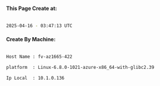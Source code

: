 
   
#### This Page Create at:

```bash

2025-04-16 - 03:47:13 UTC

```

#### Create By Machine:

```bash

Host Name : fv-az1665-422

platform  : Linux-6.8.0-1021-azure-x86_64-with-glibc2.39

Ip Local  : 10.1.0.136

```

